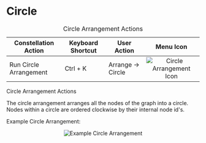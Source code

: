 # Circle

<table class="table table-striped">
<caption>Circle Arrangement Actions</caption>
<thead>
<tr class="header">
<th>Constellation Action</th>
<th>Keyboard Shortcut</th>
<th>User Action</th>
<th style="text-align: center;">Menu Icon</th>
</tr>
</thead>
<tbody>
<tr class="odd">
<td>Run Circle Arrangement</td>
<td>Ctrl + K</td>
<td>Arrange -&gt; Circle</td>
<td style="text-align: center;"><img src="../constellation/CoreArrangementPlugins/src/au/gov/asd/tac/constellation/plugins/arrangements/docs/resources/arrangeInCircle.png" alt="Circle Arrangement Icon" /></td>
</tr>
</tbody>
</table>

Circle Arrangement Actions

The circle arrangement arranges all the nodes of the graph into a
circle. Nodes within a circle are ordered clockwise by their internal
node id's.

Example Circle Arrangement:

<div style="text-align: center">

![Example Circle
Arrangement](../constellation/CoreArrangementPlugins/src/au/gov/asd/tac/constellation/plugins/arrangements/docs/resources/CircleArrangement.png)

</div>
